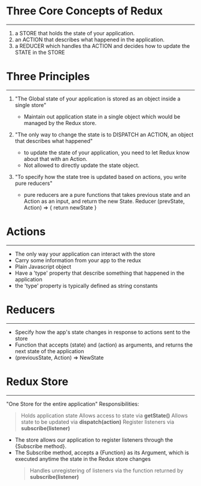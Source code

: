 # Three Core Concepts of Redux

---

1. a STORE that holds the state of your application.
2. an ACTION that describes what happened in the application.
3. a REDUCER which handles tha ACTION and decides how to update the STATE in the STORE

# Three Principles

---

1. "The Global state of your application is stored as an object inside a single store"

   - Maintain out application state in a single object which would be managed by the Redux store.

2. "The only way to change the state is to DISPATCH an ACTION, an object that describes what happened"

   - to update the state of your application, you need to let Redux know about that with an Action.
   - Not allowed to directly update the state object.

3. "To specify how the state tree is updated based on actions, you write pure reducers"
   - pure reducers are a pure functions that takes previous state and an Action as an input, and return the new State.
     Reducer (prevState, Action) => {
     return newState
     }

# Actions

---

- The only way your application can interact with the store
- Carry some information from your app to the redux
- Plain Javascript object
- Have a 'type' property that describe something that happened in the application
- the 'type' property is typically defined as string constants

# Reducers

---

- Specify how the app's state changes in response to actions sent to the store
- Function that accepts (state) and (action) as arguments, and returns the next state of the application
- (previousState, Action) => NewState

# Redux Store

---

"One Store for the entire application"
Responsibilities:

> Holds application state
> Allows access to state via **getState()**
> Allows state to be updated via **dispatch(action)**
> Register listeners via **subscribe(listener)**

- The store allows our application to register listeners through the {Subscribe method}.
- The Subscribe method, accepts a {Function} as its Argument, which is executed anytime the state in the Redux store changes
  > Handles unregistering of listeners via the function returned by **subscribe(listener)**
